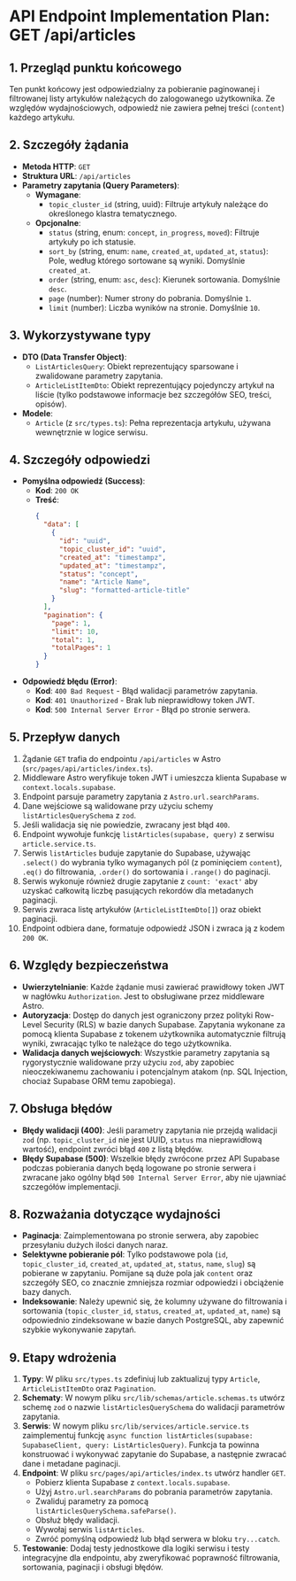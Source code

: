 # API Endpoint Implementation Plan: GET /api/articles

## 1. Przegląd punktu końcowego

Ten punkt końcowy jest odpowiedzialny za pobieranie paginowanej i filtrowanej listy artykułów należących do zalogowanego użytkownika. Ze względów wydajnościowych, odpowiedź nie zawiera pełnej treści (`content`) każdego artykułu.

## 2. Szczegóły żądania

- **Metoda HTTP**: `GET`
- **Struktura URL**: `/api/articles`
- **Parametry zapytania (Query Parameters)**:
  - **Wymagane**:
    - `topic_cluster_id` (string, uuid): Filtruje artykuły należące do określonego klastra tematycznego.
  - **Opcjonalne**:
    - `status` (string, enum: `concept`, `in_progress`, `moved`): Filtruje artykuły po ich statusie.
    - `sort_by` (string, enum: `name`, `created_at`, `updated_at`, `status`): Pole, według którego sortowane są wyniki. Domyślnie `created_at`.
    - `order` (string, enum: `asc`, `desc`): Kierunek sortowania. Domyślnie `desc`.
    - `page` (number): Numer strony do pobrania. Domyślnie `1`.
    - `limit` (number): Liczba wyników na stronie. Domyślnie `10`.

## 3. Wykorzystywane typy

- **DTO (Data Transfer Object)**:
  - `ListArticlesQuery`: Obiekt reprezentujący sparsowane i zwalidowane parametry zapytania.
  - `ArticleListItemDto`: Obiekt reprezentujący pojedynczy artykuł na liście (tylko podstawowe informacje bez szczegółów SEO, treści, opisów).
- **Modele**:
  - `Article` (z `src/types.ts`): Pełna reprezentacja artykułu, używana wewnętrznie w logice serwisu.

## 4. Szczegóły odpowiedzi

- **Pomyślna odpowiedź (Success)**:
  - **Kod**: `200 OK`
  - **Treść**:
    ```json
    {
      "data": [
        {
          "id": "uuid",
          "topic_cluster_id": "uuid",
          "created_at": "timestampz",
          "updated_at": "timestampz",
          "status": "concept",
          "name": "Article Name",
          "slug": "formatted-article-title"
        }
      ],
      "pagination": {
        "page": 1,
        "limit": 10,
        "total": 1,
        "totalPages": 1
      }
    }
    ```
- **Odpowiedź błędu (Error)**:
  - **Kod**: `400 Bad Request` - Błąd walidacji parametrów zapytania.
  - **Kod**: `401 Unauthorized` - Brak lub nieprawidłowy token JWT.
  - **Kod**: `500 Internal Server Error` - Błąd po stronie serwera.

## 5. Przepływ danych

1.  Żądanie `GET` trafia do endpointu `/api/articles` w Astro (`src/pages/api/articles/index.ts`).
2.  Middleware Astro weryfikuje token JWT i umieszcza klienta Supabase w `context.locals.supabase`.
3.  Endpoint parsuje parametry zapytania z `Astro.url.searchParams`.
4.  Dane wejściowe są walidowane przy użyciu schemy `listArticlesQuerySchema` z `zod`.
5.  Jeśli walidacja się nie powiedzie, zwracany jest błąd `400`.
6.  Endpoint wywołuje funkcję `listArticles(supabase, query)` z serwisu `article.service.ts`.
7.  Serwis `listArticles` buduje zapytanie do Supabase, używając `.select()` do wybrania tylko wymaganych pól (z pominięciem `content`), `.eq()` do filtrowania, `.order()` do sortowania i `.range()` do paginacji.
8.  Serwis wykonuje również drugie zapytanie z `count: 'exact'` aby uzyskać całkowitą liczbę pasujących rekordów dla metadanych paginacji.
9.  Serwis zwraca listę artykułów (`ArticleListItemDto[]`) oraz obiekt paginacji.
10. Endpoint odbiera dane, formatuje odpowiedź JSON i zwraca ją z kodem `200 OK`.

## 6. Względy bezpieczeństwa

- **Uwierzytelnianie**: Każde żądanie musi zawierać prawidłowy token JWT w nagłówku `Authorization`. Jest to obsługiwane przez middleware Astro.
- **Autoryzacja**: Dostęp do danych jest ograniczony przez polityki Row-Level Security (RLS) w bazie danych Supabase. Zapytania wykonane za pomocą klienta Supabase z tokenem użytkownika automatycznie filtrują wyniki, zwracając tylko te należące do tego użytkownika.
- **Walidacja danych wejściowych**: Wszystkie parametry zapytania są rygorystycznie walidowane przy użyciu `zod`, aby zapobiec nieoczekiwanemu zachowaniu i potencjalnym atakom (np. SQL Injection, chociaż Supabase ORM temu zapobiega).

## 7. Obsługa błędów

- **Błędy walidacji (400)**: Jeśli parametry zapytania nie przejdą walidacji `zod` (np. `topic_cluster_id` nie jest UUID, `status` ma nieprawidłową wartość), endpoint zwróci błąd `400` z listą błędów.
- **Błędy Supabase (500)**: Wszelkie błędy zwrócone przez API Supabase podczas pobierania danych będą logowane po stronie serwera i zwracane jako ogólny błąd `500 Internal Server Error`, aby nie ujawniać szczegółów implementacji.

## 8. Rozważania dotyczące wydajności

- **Paginacja**: Zaimplementowana po stronie serwera, aby zapobiec przesyłaniu dużych ilości danych naraz.
- **Selektywne pobieranie pól**: Tylko podstawowe pola (`id`, `topic_cluster_id`, `created_at`, `updated_at`, `status`, `name`, `slug`) są pobierane w zapytaniu. Pomijane są duże pola jak `content` oraz szczegóły SEO, co znacznie zmniejsza rozmiar odpowiedzi i obciążenie bazy danych.
- **Indeksowanie**: Należy upewnić się, że kolumny używane do filtrowania i sortowania (`topic_cluster_id`, `status`, `created_at`, `updated_at`, `name`) są odpowiednio zindeksowane w bazie danych PostgreSQL, aby zapewnić szybkie wykonywanie zapytań.

## 9. Etapy wdrożenia

1.  **Typy**: W pliku `src/types.ts` zdefiniuj lub zaktualizuj typy `Article`, `ArticleListItemDto` oraz `Pagination`.
2.  **Schematy**: W nowym pliku `src/lib/schemas/article.schemas.ts` utwórz schemę `zod` o nazwie `listArticlesQuerySchema` do walidacji parametrów zapytania.
3.  **Serwis**: W nowym pliku `src/lib/services/article.service.ts` zaimplementuj funkcję `async function listArticles(supabase: SupabaseClient, query: ListArticlesQuery)`. Funkcja ta powinna konstruować i wykonywać zapytanie do Supabase, a następnie zwracać dane i metadane paginacji.
4.  **Endpoint**: W pliku `src/pages/api/articles/index.ts` utwórz handler `GET`.
    - Pobierz klienta Supabase z `context.locals.supabase`.
    - Użyj `Astro.url.searchParams` do pobrania parametrów zapytania.
    - Zwaliduj parametry za pomocą `listArticlesQuerySchema.safeParse()`.
    - Obsłuż błędy walidacji.
    - Wywołaj serwis `listArticles`.
    - Zwróć pomyślną odpowiedź lub błąd serwera w bloku `try...catch`.
5.  **Testowanie**: Dodaj testy jednostkowe dla logiki serwisu i testy integracyjne dla endpointu, aby zweryfikować poprawność filtrowania, sortowania, paginacji i obsługi błędów.
